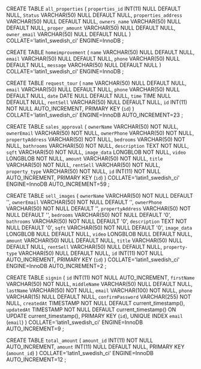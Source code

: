 CREATE TABLE `all_properties` (
	`properties_id` INT(11) NULL DEFAULT NULL,
	`Status` VARCHAR(50) NULL DEFAULT NULL,
	`properties_address` VARCHAR(50) NULL DEFAULT NULL,
	`owners_name` VARCHAR(50) NULL DEFAULT NULL,
	`proper_amount` VARCHAR(50) NULL DEFAULT NULL,
	`owner_email` VARCHAR(50) NULL DEFAULT NULL
)
COLLATE='latin1_swedish_ci'
ENGINE=InnoDB
;


CREATE TABLE `homeimprovement` (
	`name` VARCHAR(50) NULL DEFAULT NULL,
	`email` VARCHAR(50) NULL DEFAULT NULL,
	`phone` VARCHAR(50) NULL DEFAULT NULL,
	`message` VARCHAR(50) NULL DEFAULT NULL
)
COLLATE='latin1_swedish_ci'
ENGINE=InnoDB
;


CREATE TABLE `request_tour` (
	`name` VARCHAR(50) NULL DEFAULT NULL,
	`email` VARCHAR(50) NULL DEFAULT NULL,
	`phone` VARCHAR(50) NULL DEFAULT NULL,
	`date` DATE NULL DEFAULT NULL,
	`time` TIME NULL DEFAULT NULL,
	`rentSell` VARCHAR(50) NULL DEFAULT NULL,
	`id` INT(11) NOT NULL AUTO_INCREMENT,
	PRIMARY KEY (`id`)
)
COLLATE='latin1_swedish_ci'
ENGINE=InnoDB
AUTO_INCREMENT=23
;


CREATE TABLE `sales_approval` (
	`ownerName` VARCHAR(50) NOT NULL,
	`ownerEmail` VARCHAR(50) NOT NULL,
	`ownerPhone` VARCHAR(50) NOT NULL,
	`propertyAddress` VARCHAR(50) NOT NULL,
	`bedrooms` VARCHAR(50) NOT NULL,
	`bathrooms` VARCHAR(50) NOT NULL,
	`description` TEXT NOT NULL,
	`sqft` VARCHAR(50) NOT NULL,
	`image_data` LONGBLOB NOT NULL,
	`video` LONGBLOB NOT NULL,
	`amount` VARCHAR(50) NOT NULL,
	`title` VARCHAR(50) NOT NULL,
	`rentSell` VARCHAR(50) NOT NULL,
	`property_type` VARCHAR(50) NOT NULL,
	`id` INT(11) NOT NULL AUTO_INCREMENT,
	PRIMARY KEY (`id`)
)
COLLATE='latin1_swedish_ci'
ENGINE=InnoDB
AUTO_INCREMENT=59
;


CREATE TABLE `sell_images` (
	`ownerName` VARCHAR(50) NOT NULL DEFAULT '',
	`ownerEmail` VARCHAR(50) NOT NULL DEFAULT '',
	`ownerPhone` VARCHAR(50) NOT NULL DEFAULT '',
	`propertyAddress` VARCHAR(50) NOT NULL DEFAULT '',
	`bedrooms` VARCHAR(50) NOT NULL DEFAULT '0',
	`bathrooms` VARCHAR(50) NOT NULL DEFAULT '0',
	`description` TEXT NOT NULL DEFAULT '0',
	`sqft` VARCHAR(50) NOT NULL DEFAULT '0',
	`image_data` LONGBLOB NULL DEFAULT NULL,
	`video` LONGBLOB NULL DEFAULT NULL,
	`amount` VARCHAR(50) NULL DEFAULT NULL,
	`title` VARCHAR(50) NULL DEFAULT NULL,
	`rentSell` VARCHAR(50) NULL DEFAULT NULL,
	`property-type` VARCHAR(50) NULL DEFAULT NULL,
	`id` INT(11) NOT NULL AUTO_INCREMENT,
	PRIMARY KEY (`id`)
)
COLLATE='latin1_swedish_ci'
ENGINE=InnoDB
AUTO_INCREMENT=2
;


CREATE TABLE `signin` (
	`id` INT(11) NOT NULL AUTO_INCREMENT,
	`firstName` VARCHAR(50) NOT NULL,
	`middleName` VARCHAR(50) NULL DEFAULT NULL,
	`lastName` VARCHAR(50) NOT NULL,
	`email` VARCHAR(100) NOT NULL,
	`phone` VARCHAR(15) NULL DEFAULT NULL,
	`confirmPassword` VARCHAR(255) NOT NULL,
	`createdAt` TIMESTAMP NOT NULL DEFAULT current_timestamp(),
	`updatedAt` TIMESTAMP NOT NULL DEFAULT current_timestamp() ON UPDATE current_timestamp(),
	PRIMARY KEY (`id`),
	UNIQUE INDEX `email` (`email`)
)
COLLATE='latin1_swedish_ci'
ENGINE=InnoDB
AUTO_INCREMENT=9
;


CREATE TABLE `total_amount` (
	`amount_id` INT(11) NOT NULL AUTO_INCREMENT,
	`amount` INT(11) NULL DEFAULT NULL,
	PRIMARY KEY (`amount_id`)
)
COLLATE='latin1_swedish_ci'
ENGINE=InnoDB
AUTO_INCREMENT=12
;
